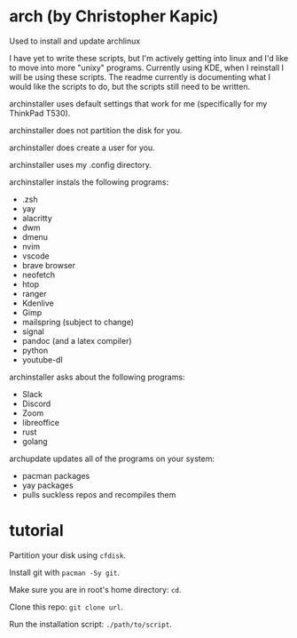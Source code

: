 # arch (by Christopher Kapic)
Used to install and update archlinux

I have yet to write these scripts, but I'm actively getting into linux and I'd like to move into more "unixy" programs. Currently using KDE, when I reinstall I will be using these scripts. The readme currently is documenting what I would like the scripts to do, but the scripts still need to be written.

archinstaller uses default settings that work for me (specifically for my ThinkPad T530).

archinstaller does not partition the disk for you.

archinstaller does create a user for you.

archinstaller uses my .config directory.

archinstaller instals the following programs:
 - .zsh
 - yay
 - alacritty
 - dwm
 - dmenu
 - nvim
 - vscode
 - brave browser
 - neofetch
 - htop
 - ranger
 - Kdenlive
 - Gimp
 - mailspring (subject to change)
 - signal
 - pandoc (and a latex compiler)
 - python
 - youtube-dl

archinstaller asks about the following programs:
 - Slack
 - Discord
 - Zoom
 - libreoffice
 - rust
 - golang

archupdate updates all of the programs on your system:
 - pacman packages
 - yay packages
 - pulls suckless repos and recompiles them
 
 # tutorial
 Partition your disk using `cfdisk`.
 
 Install git with `pacman -Sy git`.
 
 Make sure you are in root's home directory: `cd`.
 
 Clone this repo: `git clone url`.
 
 Run the installation script: `./path/to/script`.
